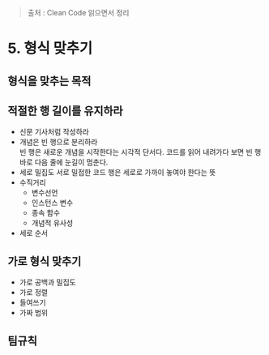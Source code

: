 > 출처 : Clean Code 읽으면서 정리

# 5. 형식 맞추기
## 형식을 맞추는 목적
## 적절한 행 길이를 유지하라
- 신문 기사처럼 작성하라
- 개념은 빈 행으로 분리하라  
빈 행은 새로운 개념을 시작한다는 시각적 단서다. 코드를 읽어 내려가다 보면 빈 행 바로 다음 줄에 눈길이 멈춘다.
- 세로 밀집도
서로 밀접한 코드 행은 세로로 가까이 놓여야 한다는 뜻
- 수직거리
    * 변수선언
    * 인스턴스 변수
    * 종속 함수
    * 개념적 유사성
- 세로 순서    
## 가로 형식 맞추기
- 가로 공백과 밀집도
- 가로 정렬
- 들여쓰기
- 가짜 범위
## 팀규칙
